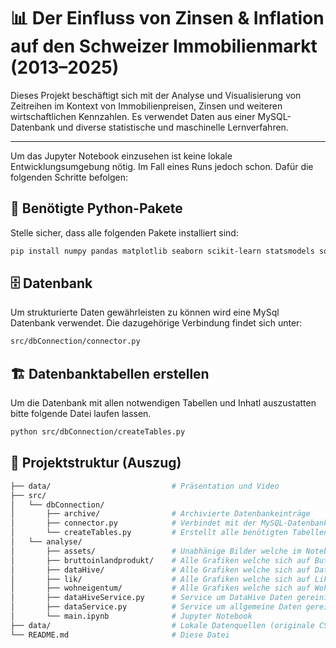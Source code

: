 # 📊 Der Einfluss von Zinsen & Inflation auf den Schweizer Immobilienmarkt (2013–2025)


Dieses Projekt beschäftigt sich mit der Analyse und Visualisierung von Zeitreihen im Kontext von Immobilienpreisen, Zinsen und weiteren wirtschaftlichen Kennzahlen. Es verwendet Daten aus einer MySQL-Datenbank und diverse statistische und maschinelle Lernverfahren.

---

Um das Jupyter Notebook einzusehen ist keine lokale Entwicklungsumgebung nötig. 
Im Fall eines Runs jedoch schon. Dafür die folgenden Schritte befolgen:

## 🧰 Benötigte Python-Pakete

Stelle sicher, dass alle folgenden Pakete installiert sind:

```bash
pip install numpy pandas matplotlib seaborn scikit-learn statsmodels squarify

```

## 🗄️ Datenbank
Um strukturierte Daten gewährleisten zu können wird eine MySql Datenbank verwendet. 
Die dazugehörige Verbindung findet sich unter:

```bash
src/dbConnection/connector.py
```

## 🏗️ Datenbanktabellen erstellen
Um die Datenbank mit allen notwendigen Tabellen und Inhatl auszustatten bitte folgende Datei laufen lassen.

```bash
python src/dbConnection/createTables.py
```

## 📁 Projektstruktur (Auszug)
```bash
├── data/                           # Präsentation und Video
├── src/
│   └── dbConnection/
│       ├── archive/                # Archivierte Datenbankeinträge
│       ├── connector.py            # Verbindet mit der MySQL-Datenbank
│       └── createTables.py         # Erstellt alle benötigten Tabellen und deren Inserts
│   └── analyse/
│       ├── assets/                 # Unabhänige Bilder welche im Notebook verwendet werden
│       ├── bruttoinlandprodukt/    # Alle Grafiken welche sich auf Buttoinlandsprodukt beziehen
│       ├── dataHive/               # Alle Grafiken welche sich auf DataHive beziehen
│       ├── lik/                    # Alle Grafiken welche sich auf Lik beziehen
│       ├── wohneigentum/           # Alle Grafiken welche sich auf Wohneigentum beziehen
│       ├── dataHiveService.py      # Service um DataHive Daten gereinigt zur Verfügung zustellen
│       ├── dataService.py          # Service um allgemeine Daten gereinigt zur Verfügung zustellen
│       └── main.ipynb              # Jupyter Notebook 
├── data/                           # Lokale Datenquellen (originale CSVs)
└── README.md                       # Diese Datei
```